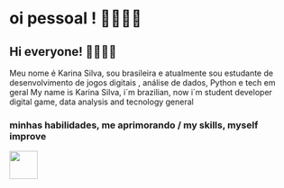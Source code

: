 # oi pessoal ! 💁‍♀️👩‍💻
## Hi everyone! 💁‍♀️👩‍💻
Meu nome é Karina Silva, sou brasileira e atualmente sou estudante de desenvolvimento de jogos digitais , análise de dados, Python e tech em geral
My name is Karina Silva, i´m brazilian, now i´m student developer digital game, data analysis and tecnology general 

### minhas habilidades, me aprimorando / my skills, myself improve 

<img src="https://cdn.jsdelivr.net/gh/devicons/devicon@latest/icons/python/python-original.svg" width="50" height="50" />



          
          



